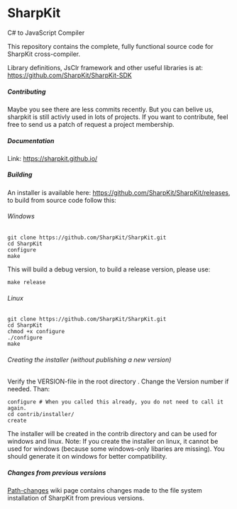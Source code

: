 SharpKit
========

C# to JavaScript Compiler

This repository contains the complete, fully functional source code for SharpKit cross-compiler.

Library definitions, JsClr framework and other useful libraries is at:
https://github.com/SharpKit/SharpKit-SDK

##### Contributing
Maybe you see there are less commits recently. But you can belive us, sharpkit is still activly used in lots of projects. If you want to contribute, feel free to send us a patch of request a project membership.

##### Documentation
Link: https://sharpkit.github.io/

##### Building
An installer is available here: https://github.com/SharpKit/SharpKit/releases, to build from source code follow this:

###### Windows
```
git clone https://github.com/SharpKit/SharpKit.git
cd SharpKit
configure
make
```

This will build a debug version, to build a release version, please use:
```
make release
```

###### Linux
```
git clone https://github.com/SharpKit/SharpKit.git
cd SharpKit
chmod +x configure
./configure
make
```

###### Creating the installer (without publishing a new version)
Verify the VERSION-file in the root directory . Change the Version number if needed. Than:
```
configure # When you called this already, you do not need to call it again.
cd contrib/installer/
create
```
The installer will be created in the contrib directory and can be used for windows and linux. Note: If you create the installer on linux, it cannot be used for windows (because some windows-only libaries are missing). You should generate it on windows for better compatibility.

##### Changes from previous versions
[Path-changes](../../wiki/Path-changes) wiki page contains changes made to the file system installation of SharpKit from previous versions.
